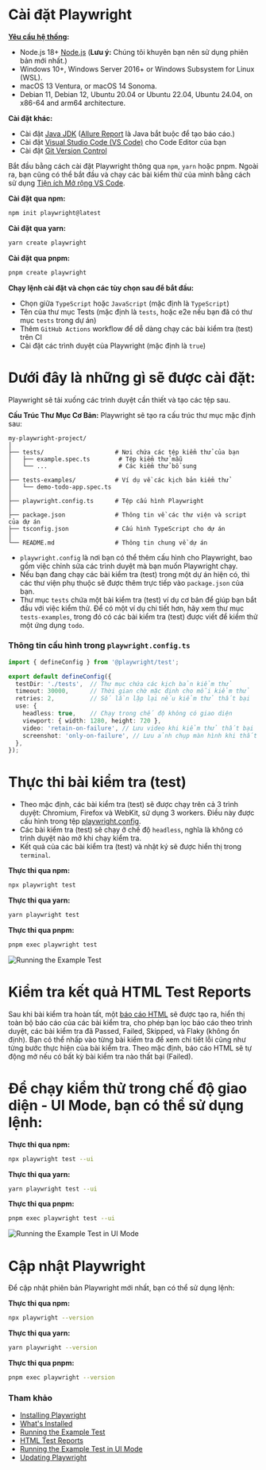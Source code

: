 # Cài đặt Playwright


**[Yêu cầu hệ thống](https://playwright.dev/docs/intro#system-requirements):**
- Node.js 18+ [Node.js](https://nodejs.org/en/download/package-manager) (**Lưu ý:** Chúng tôi khuyên bạn nên sử dụng phiên bản mới nhất.)
- Windows 10+, Windows Server 2016+ or Windows Subsystem for Linux (WSL).
- macOS 13 Ventura, or macOS 14 Sonoma.
- Debian 11, Debian 12, Ubuntu 20.04 or Ubuntu 22.04, Ubuntu 24.04, on x86-64 and arm64 architecture.

**Cài đặt khác:**
- Cài đặt [Java JDK](https://www.oracle.com/java/technologies/downloads/) ([Allure Report](https://allurereport.org/docs/playwright/) là Java bắt buộc để tạo báo cáo.)
- Cài đặt [Visual Studio Code (VS Code)](https://code.visualstudio.com/) cho Code Editor của bạn
- Cài đặt [Git Version Control](https://git-scm.com/download/)


Bắt đầu bằng cách cài đặt Playwright thông qua `npm`, `yarn` hoặc pnpm. Ngoài ra, bạn cũng có thể bắt đầu và chạy các bài kiểm thử của mình bằng cách sử dụng [Tiện ích Mở rộng VS Code](https://playwright.dev/docs/getting-started-vscode).

**Cài đặt qua npm:**

```bash
npm init playwright@latest
```

**Cài đặt qua yarn:**

```bash
yarn create playwright
```

**Cài đặt qua pnpm:**

```bash
pnpm create playwright
```

**Chạy lệnh cài đặt và chọn các tùy chọn sau để bắt đầu:**

- Chọn giữa `TypeScript` hoặc `JavaScript` (mặc định là `TypeScript`)
- Tên của thư mục Tests (mặc định là `tests`, hoặc e2e nếu bạn đã có thư mục `tests` trong dự án)
- Thêm `GitHub Actions` workflow để dễ dàng chạy các bài kiểm tra (test) trên CI
- Cài đặt các trình duyệt của Playwright (mặc định là `true`)


# Dưới đây là những gì sẽ được cài đặt:

Playwright sẽ tải xuống các trình duyệt cần thiết và tạo các tệp sau.

**Cấu Trúc Thư Mục Cơ Bản:**
Playwright sẽ tạo ra cấu trúc thư mục mặc định sau:

```plaintext
my-playwright-project/
│
├── tests/                    # Nơi chứa các tệp kiểm thử của bạn
│   ├── example.spec.ts        # Tệp kiểm thử mẫu
│   └── ...                    # Các kiểm thử bổ sung
│
├── tests-examples/           # Ví dụ về các kịch bản kiểm thử
│   └── demo-todo-app.spec.ts
│
├── playwright.config.ts      # Tệp cấu hình Playwright
│
├── package.json              # Thông tin về các thư viện và script của dự án
├── tsconfig.json             # Cấu hình TypeScript cho dự án
│
└── README.md                 # Thông tin chung về dự án
```

- `playwright.config` là nơi bạn có thể thêm cấu hình cho Playwright, bao gồm việc chỉnh sửa các trình duyệt mà bạn muốn Playwright chạy. 
- Nếu bạn đang chạy các bài kiểm tra (test) trong một dự án hiện có, thì các thư viện phụ thuộc sẽ được thêm trực tiếp vào `package.json` của bạn.
- Thư mục `tests` chứa một bài kiểm tra (test) ví dụ cơ bản để giúp bạn bắt đầu với việc kiểm thử. Để có một ví dụ chi tiết hơn, hãy xem thư mục `tests-examples`, trong đó có các bài kiểm tra (test) được viết để kiểm thử một ứng dụng `todo`.

### Thông tin cấu hình trong `playwright.config.ts`
```typescript
import { defineConfig } from '@playwright/test';

export default defineConfig({
  testDir: './tests',  // Thư mục chứa các kịch bản kiểm thử
  timeout: 30000,      // Thời gian chờ mặc định cho mỗi kiểm thử
  retries: 2,          // Số lần lặp lại nếu kiểm thử thất bại
  use: {
    headless: true,    // Chạy trong chế độ không có giao diện
    viewport: { width: 1280, height: 720 },
    video: 'retain-on-failure', // Lưu video khi kiểm thử thất bại
    screenshot: 'only-on-failure', // Lưu ảnh chụp màn hình khi thất bại
  },
});
```

# Thực thi bài kiểm tra (test)

- Theo mặc định, các bài kiểm tra (test) sẽ được chạy trên cả 3 trình duyệt: Chromium, Firefox và WebKit, sử dụng 3 workers. Điều này được cấu hình trong tệp [playwright.config](https://playwright.dev/docs/test-configuration).
- Các bài kiểm tra (test) sẽ chạy ở chế độ `headless`, nghĩa là không có trình duyệt nào mở khi chạy kiểm tra.
- Kết quả của các bài kiểm tra (test) và nhật ký sẽ được hiển thị trong `terminal`.

**Thực thi qua npm:**

```bash
npx playwright test
```

**Thực thi qua yarn:**

```bash
yarn playwright test
```

**Thực thi qua pnpm:**

```bash
pnpm exec playwright test
```

![Running the Example Test](https://github.com/microsoft/playwright/assets/13063165/981c1b2b-dc7e-4b85-b241-272b44da6628)

# Kiểm tra kết quả HTML Test Reports

Sau khi bài kiểm tra hoàn tất, một [báo cáo HTML](https://playwright.dev/docs/test-reporters#html-reporter) sẽ được tạo ra, hiển thị toàn bộ báo cáo của các bài kiểm tra, cho phép bạn lọc báo cáo theo trình duyệt, các bài kiểm tra đã Passed, Failed, Skipped, và Flaky (không ổn định). Bạn có thể nhấp vào từng bài kiểm tra để xem chi tiết lỗi cũng như từng bước thực hiện của bài kiểm tra. Theo mặc định, báo cáo HTML sẽ tự động mở nếu có bất kỳ bài kiểm tra nào thất bại (Failed).


# Để chạy kiểm thử trong chế độ giao diện - UI Mode, bạn có thể sử dụng lệnh:

**Thực thi qua npm:**

```bash
npx playwright test --ui
```

**Thực thi qua yarn:**

```bash
yarn playwright test --ui
```

**Thực thi qua pnpm:**

```bash
pnpm exec playwright test --ui
```

![Running the Example Test in UI Mode](https://github.com/microsoft/playwright/assets/13063165/c5b501cc-4f5d-485a-87cc-66044c651786)


# Cập nhật Playwright

Để cập nhật phiên bản Playwright mới nhất, bạn có thể sử dụng lệnh:

**Thực thi qua npm:**

```bash
npx playwright --version
```

**Thực thi qua yarn:**

```bash
yarn playwright --version
```

**Thực thi qua pnpm:**

```bash
pnpm exec playwright --version
```

### Tham khảo

- [Installing Playwright](https://playwright.dev/docs/intro#installing-playwright)
- [What's Installed](https://playwright.dev/docs/intro#whats-installed)
- [Running the Example Test](https://playwright.dev/docs/intro#running-the-example-test)
- [HTML Test Reports](https://playwright.dev/docs/intro#html-test-reports)
- [Running the Example Test in UI Mode](https://playwright.dev/docs/intro#running-the-example-test-in-ui-mode)
- [Updating Playwright](https://playwright.dev/docs/intro#updating-playwright)
